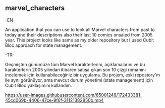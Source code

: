 ## marvel_characters

-EN-

An application that you can use to look all Marvel characters from past to today and their descriptions also their last 10 comics onsaled from 2005 year.
This project looks like same as my older repository but I used Cubit Bloc approach for state management.

-TR-

Geçmişten günümüze tüm Marvel karakterlerini, açıklamalarını ve bu karakterlerin 2005 yılından itibaren satışa çıkan son 10 çizgi romanını incelemek için kullanabileceğiniz bir uygulama. Bu projem, eski repostory'm ile aynı görünüyor, ama mevcut durum yönetimi (state management) için Cubit Bloc yaklaşımını kullandım.



https://user-images.githubusercontent.com/65001246/172433381-45cd069b-4406-47ce-9f6f-31121382850b.mp4

